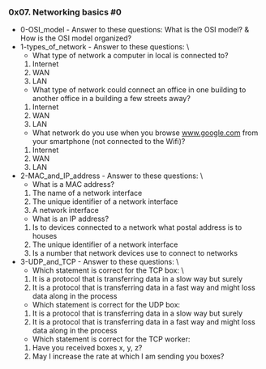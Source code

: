 ### 0x07. Networking basics #0

* 0-OSI_model - Answer to these questions: What is the OSI model? & How is the OSI model organized?
* 1-types_of_network - Answer to these questions:  \
    * What type of network a computer in local is connected to?
    1. Internet
    2. WAN
    3. LAN
    * What type of network could connect an office in one building to another office in a building a few streets away?
    1. Internet
    2. WAN
    3. LAN
    * What network do you use when you browse www.google.com from your smartphone (not connected to the Wifi)?
    1. Internet
    2. WAN
    3. LAN
* 2-MAC_and_IP_address - Answer to these questions:  \
    * What is a MAC address?
    1. The name of a network interface
    2. The unique identifier of a network interface
    3. A network interface
    * What is an IP address?
    1. Is to devices connected to a network what postal address is to houses
    2. The unique identifier of a network interface
    3. Is a number that network devices use to connect to networks
* 3-UDP_and_TCP - Answer to these questions:  \
    * Which statement is correct for the TCP box:  \
    1. It is a protocol that is transferring data in a slow way but surely
    2. It is a protocol that is transferring data in a fast way and might loss data along in the process
    * Which statement is correct for the UDP box:
    1. It is a protocol that is transferring data in a slow way but surely
    2. It is a protocol that is transferring data in a fast way and might loss data along in the process
    * Which statement is correct for the TCP worker:
    1. Have you received boxes x, y, z?
    2. May I increase the rate at which I am sending you boxes?
